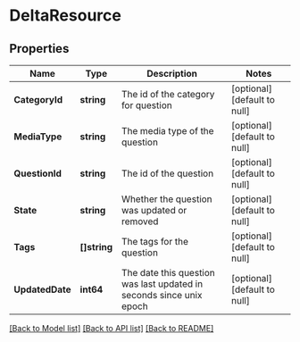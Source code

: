 # DeltaResource

## Properties
Name | Type | Description | Notes
------------ | ------------- | ------------- | -------------
**CategoryId** | **string** | The id of the category for question | [optional] [default to null]
**MediaType** | **string** | The media type of the question | [optional] [default to null]
**QuestionId** | **string** | The id of the question | [optional] [default to null]
**State** | **string** | Whether the question was updated or removed | [optional] [default to null]
**Tags** | **[]string** | The tags for the question | [optional] [default to null]
**UpdatedDate** | **int64** | The date this question was last updated in seconds since unix epoch | [optional] [default to null]

[[Back to Model list]](../README.md#documentation-for-models) [[Back to API list]](../README.md#documentation-for-api-endpoints) [[Back to README]](../README.md)


